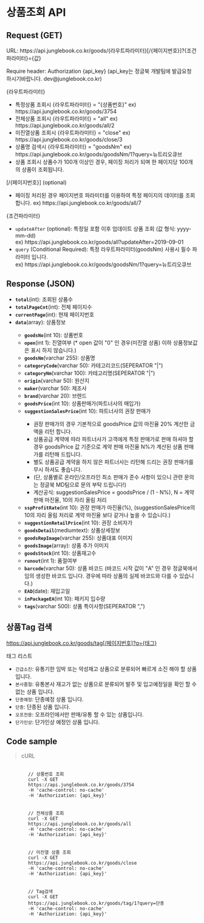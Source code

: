 # 상품조회 API

## Request (GET) ##
<p>URL: https://api.junglebook.co.kr/goods/{라우트파라미터}[/{페이지번호}]?{조건파라미터}={값}</p>
<p><p>Require header: Authorization {api_key} (api_key는 정글북 개발팀에 발급요청 하시기바랍니다. dev@junglebook.co.kr)</p></p>

{라우트파라미터}
<ul>
	<li>특정상품 조회시 {라우트파라미터} = "{상품번호}" ex) https://api.junglebook.co.kr/goods/3754</li>
	<li>전체상품 조회시 {라우트파라미터} = "all" ex) https://api.junglebook.co.kr/goods/all/2</li>
	<li>미진열상품 조회시 {라우트파라미터} = "close" ex) https://api.junglebook.co.kr/goods/close/3</li>
	<li>상품명 검색시 {라우트파라미터} = "goodsNm" ex) https://api.junglebook.co.kr/goods/goodsNm/1?query=뉴트리오큐브</li>
	<li>상품 조회시 상품수가 100개 이상인 경우, 페이징 처리가 되며 한 페이지당 100개의 상품이 조회됩니다.</li>
</ul>

[/{페이지번호}] (optional)
<ul>
	<li>페이징 처리된 경우 페이지번호 파라미터를 이용하여 특정 페이지의 데이터를 조회 합니다. ex) https://api.junglebook.co.kr/goods/all/7</li>
</ul>

{조건파라미터}
<ul>
	<li><code>updateAfter</code> (optional): 특정일 포함 이후 업데이트 상품 조회 (값 형식: yyyy-mm-dd)<br>ex) https://api.junglebook.co.kr/goods/all?updateAfter=2019-09-01</li>
	<li><code>query</code> (Conditional Required): 특정 라우트파라미터(goodsNm) 사용시 필수 파라미터 입니다.<br>ex) https://api.junglebook.co.kr/goods/goodsNm/1?query=뉴트리오큐브</li>
</ul>

## Response (JSON) ##
<ul>
  <li><code><strong>total</strong></code>(int): 조회된 상품수</li>
  <li><code><strong>totalPageCnt</strong></code>(int): 전체 페이지수</li>
  <li><code><strong>currentPage</strong></code>(int): 현재 페이지번호</li>
  <li><code><strong>data</strong></code>(array): 상품정보</li>
  <ul>
    <li><code><strong>goodsNo</strong></code>(int 10): 상품번호</li>
	<li><code><strong>open</strong></code>(int 1): 진열여부 (* open 값이 "0" 인 경우(미진열 상품) 이하 상품정보값은 표시 하지 않습니다.)</li>
    <li><code><strong>goodsNm</strong></code>(varchar 255): 상품명</li>
    <li><code><strong>categoryCode</strong></code>(varchar 50): 카테고리코드(SEPERATOR "|")</li>
    <li><code><strong>categoryNm</strong></code>(varchar 100): 카테고리명(SEPERATOR "|")</li>
    <li><code><strong>origin</strong></code>(varchar 50): 원산지</li>
    <li><code><strong>maker</strong></code>(varchar 50): 제조사</li>
    <li><code><strong>brand</strong></code>(varchar 20): 브렌드</li>
    <li><code><strong>goodsPrice</strong></code>(int 10): 상품판매가(파트너사의 매입가)</li>
    <li><code><strong>suggestionSalesPrice</strong></code>(int 10): 파트너사의 권장 판매가</li>
		<ul>
			<li>권장 판매가의 경우 기본적으로 goodsPrice 값의 마진율 20% 계산한 금액을 리턴 합니다.</li>
			<li>상품공급 계약에 따라 파트너사가 고객에게 특정 판매가로 판매 하셔야 할 경우 goodsPrice 값 기준으로 계약 판매 마진율 N%가 계산된 상품 판매가를 리턴해 드립니다.</li>
			<li>별도 상품공급 계약을 하지 않은 파트너사는 리턴해 드리는 권장 판매가를 무시 하셔도 좋습니다.</li>
			<li>(단, 상품별로 온라인/오프라인 최소 판매가 준수 사항이 있으니 관련 문의는 정글북 MD팀으로 문의 부탁 드립니다!)</li>
			<li>계산공식: suggestionSalesPrice = goodsPrice / (1 - N%), N = 계약 판매 마진율, 10의 자리 올림 처리</li>
		</ul>
	<li><code><strong>sspProfitRate</strong></code>(int 10): 권장 판매가 마진율(%), (suggestionSalesPrice의 10의 자리 올림 처리로 계약 마진율 보다 같거나 높을 수 있습니다.)</li>
	<li><code><strong>suggestionRetailPrice</strong></code>(int 10): 권장 소비자가</li>
    <li><code><strong>goodsDetail</strong></code>(mediumtext): 상품상세정보</li>
	<li><code><strong>goodsRepImage</strong></code>(varchar 255): 상품대표 이미지</li>
    <li><code><strong>goodsImage</strong></code>(array): 상품 추가 이미지</li>
    <li><code><strong>goodsStock</strong></code>(int 10): 상품재고수</li>
    <li><code><strong>runout</strong></code>(int 1): 품절여부</li>
	<li><code><strong>barcode</strong></code>(varchar 50): 상품 바코드 (바코드 시작 값이 "A" 인 경우 정글북에서 임의 생성한 바코드 입니다. 경우에 따라 상품의 실제 바코드와 다를 수 있습니다.)</li>
    <li><code><strong>EAD</strong></code>(date): 재입고일</li>
    <li><code><strong>inPackageEA</strong></code>(int 10): 패키지 입수량</li>
	<li><code><strong>tags</strong></code>(varchar 500): 상품 특이사항(SEPERATOR ",")</li>
  </ul>
</ul>

## 상품Tag 검색 ##

https://api.junglebook.co.kr/goods/tag[/페이지번호]?q={태그}

태그 리스트
<ul>
	<li><code>긴급소진</code>: 유통기한 임박 또는 악성재고 상품으로 분류되어 빠르게 소진 해야 할 상품 입니다.</li>
	<li><code>본사품절</code>: 유통본사 재고가 없는 상품으로 분류되어 발주 및 입고예정일을 확인 할 수 없는 상품 입니다.</li>
	<li><code>단종예정</code>: 단종예정 상품 입니다.</li>
	<li><code>단종</code>: 단종된 상품 입니다.</li>
	<li><code>오프전용</code>: 오프라인에서만 판매/유통 할 수 있는 상품입니다.</li>
	<li><code>단가인상</code>: 단가인상 예정인 상품 입니다.</li>
</ul>

## Code sample ##
<blockquote>
	<p>cURL</p>
</blockquote>
<pre>
	<code>
		// 상품번호 조회
		curl -X GET
		https://api.junglebook.co.kr/goods/3754
		-H 'cache-control: no-cache'
		-H 'Authorization: {api_key}'
	</code>
	<code>
		// 전체상품 조회
		curl -X GET
		https://api.junglebook.co.kr/goods/all
		-H 'cache-control: no-cache'
		-H 'Authorization: {api_key}'
	</code>
	<code>
		// 미진열 상품 조회
		curl -X GET
		https://api.junglebook.co.kr/goods/close
		-H 'cache-control: no-cache'
		-H 'Authorization: {api_key}'
	</code>
	<code>
		// Tag검색
		curl -X GET
		https://api.junglebook.co.kr/goods/tag/1?query=단종
		-H 'cache-control: no-cache'
		-H 'Authorization: {api_key}'
	</code>
</pre>
